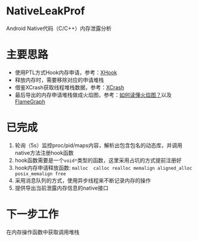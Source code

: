 # NativeLeakProf
Android  Native代码（C/C++）内存泄露分析


# 主要思路
- 使用PTL方式Hook内存申请，参考：[XHook](https://github.com/iqiyi/xHook)                
- 释放内存时，需要移除对应的申请堆栈                                                
- 借鉴XCrash获取线程堆栈数据，参考：[XCrash](https://github.com/iqiyi/xCrash)      
- 最后导出的内存申请堆栈做成火焰图，参考：[如何读懂火焰图？](http://www.ruanyifeng.com/blog/2017/09/flame-graph.html)以及[FlameGraph](https://github.com/brendangregg/FlameGraph)                                  


# 已完成
1. 轮询（5s）监控proc/pid/maps内容，解析出包含包名的动态库，并调用native方法注册hook函数
2. hook函数需要是一个`void*`类型的函数，这里采用占坑的方式提前注册好
3. hook内存申请释放函数: `malloc  calloc realloc memalign aligned_alloc posix_memalign free`
4. 采用消息队列的方式，使用异步线程来不断记录内存的操作
5. 提供导出当前泄露内存信息的native接口

# 下一步工作
在内存操作函数中获取调用堆栈
